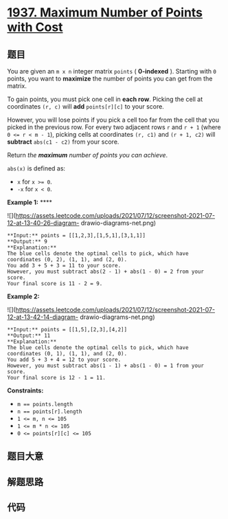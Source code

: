 # [1937. Maximum Number of Points with Cost](https://leetcode.com/problems/maximum-number-of-points-with-cost)

## 题目

You are given an `m x n` integer matrix `points` ( **0-indexed** ). Starting
with `0` points, you want to **maximize** the number of points you can get
from the matrix.

To gain points, you must pick one cell in **each row**. Picking the cell at
coordinates `(r, c)` will **add** `points[r][c]` to your score.

However, you will lose points if you pick a cell too far from the cell that
you picked in the previous row. For every two adjacent rows `r` and `r + 1`
(where `0 <= r < m - 1`), picking cells at coordinates `(r, c1)` and `(r + 1,
c2)` will **subtract** `abs(c1 - c2)` from your score.

Return _the **maximum** number of points you can achieve_.

`abs(x)` is defined as:

  * `x` for `x >= 0`.
  * `-x` for `x < 0`.



**Example 1:** ****

![](https://assets.leetcode.com/uploads/2021/07/12/screenshot-2021-07-12-at-13-40-26-diagram-
drawio-diagrams-net.png)

    
    
    **Input:** points = [[1,2,3],[1,5,1],[3,1,1]]
    **Output:** 9
    **Explanation:**
    The blue cells denote the optimal cells to pick, which have coordinates (0, 2), (1, 1), and (2, 0).
    You add 3 + 5 + 3 = 11 to your score.
    However, you must subtract abs(2 - 1) + abs(1 - 0) = 2 from your score.
    Your final score is 11 - 2 = 9.
    

**Example 2:**

![](https://assets.leetcode.com/uploads/2021/07/12/screenshot-2021-07-12-at-13-42-14-diagram-
drawio-diagrams-net.png)

    
    
    **Input:** points = [[1,5],[2,3],[4,2]]
    **Output:** 11
    **Explanation:**
    The blue cells denote the optimal cells to pick, which have coordinates (0, 1), (1, 1), and (2, 0).
    You add 5 + 3 + 4 = 12 to your score.
    However, you must subtract abs(1 - 1) + abs(1 - 0) = 1 from your score.
    Your final score is 12 - 1 = 11.
    



**Constraints:**

  * `m == points.length`
  * `n == points[r].length`
  * `1 <= m, n <= 105`
  * `1 <= m * n <= 105`
  * `0 <= points[r][c] <= 105`


## 题目大意

## 解题思路

## 代码

```javascript

```
